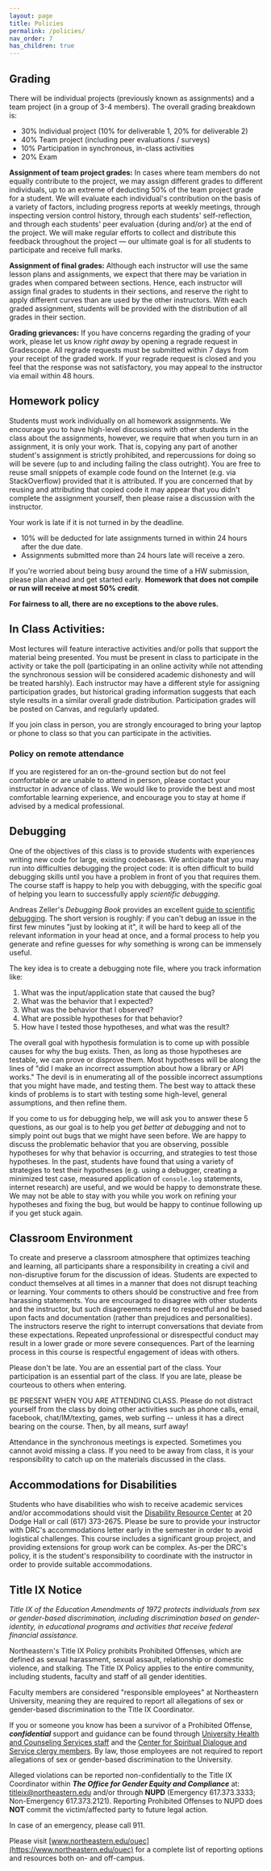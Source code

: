 ```yaml
---
layout: page
title: Policies
permalink: /policies/
nav_order: 7
has_children: true
---
```


## Grading
There will be individual projects (previously known as assignments) and a team project (in a group of 3-4 members). The overall grading breakdown is:
* 30% Individual project (10% for deliverable 1, 20% for deliverable 2)
* 40% Team project (including peer evaluations / surveys)
* 10% Participation in synchronous, in-class activities
* 20% Exam

**Assignment of team project grades:** In cases where team members do not equally contribute to the project, we may assign different grades to different individuals, up to an extreme of deducting 50% of the team project grade for a student. We will evaluate each individual's contribution on the basis of a variety of factors, including progress reports at weekly meetings, through inspecting version control history, through each students' self-reflection, and through each students' peer evaluation {during and/or} at the end of the project. We will make regular efforts to collect and distribute this feedback throughout the project — our ultimate goal is for all students to participate and receive full marks.

**Assignment of final grades:** Although each instructor will use the same lesson plans and assignments, we expect that there may be variation in grades when compared between sections. Hence, each instructor will assign final grades to students in their sections, and reserve the right to apply different curves than are used by the other instructors. With each graded assignment, students will be provided with the distribution of all grades in their section.

**Grading grievances:** If you have concerns regarding the grading of your work, please let us know *right away* by opening a regrade request in Gradescope. All regrade requests must be submitted within 7 days from your receipt of the graded work. If your regrade request is closed and you feel that the response was not satisfactory, you may appeal to the instructor via email within 48 hours.

## Homework policy 

Students must work individually on all homework assignments. We encourage you to have high-level discussions with other students in the class about the assignments, however, we require that when you turn in an assignment, it is only your work. That is, copying any part of another student's assignment is strictly prohibited, and repercussions for doing so will be severe (up to and including failing the class outright). You are free to reuse small snippets of example code found on the Internet (e.g. via StackOverflow) provided that it is attributed. If you are concerned that by reusing and attributing that copied code it may appear that you didn't complete the assignment yourself, then please raise a discussion with the instructor.

Your work is late if it is not turned in by the deadline.
* 10% will be deducted for late assignments turned in within 24 hours after the due date.
* Assignments submitted more than 24 hours late will receive a zero.

If you're worried about being busy around the time of a HW submission, please plan ahead and get started early. **Homework that does not compile or run will receive at most 50% credit**.  

**For fairness to all, there are no exceptions to the above rules.**

## In Class Activities:

Most lectures will feature interactive activities and/or polls that support the material being presented. You must be present in class to participate in the activity or take the poll (participating in an online activity while not attending the synchronous session will be considered academic dishonesty and will be treated harshly). Each instructor may have a different style for assigning participation grades, but historical grading information suggests that each style results in a similar overall grade distribution. Participation grades will be posted on Canvas, and regularly updated. 

If you join class in person, you are strongly encouraged to bring your laptop or phone to class so that you can participate in the activities.

### Policy on remote attendance

If you are registered for an on-the-ground section but do not feel comfortable or are unable to attend in person, please contact your instructor in advance of class.
We would like to provide the best and most comfortable learning experience, and encourage you to stay at home if advised by a medical professional.

## Debugging
One of the objectives of this class is to provide students with experiences writing new code for large, existing codebases.
We anticipate that you may run into difficulties debugging the project code: it is often difficult to build debugging skills until you have a problem in front of you that requires them.
The course staff is happy to help you with debugging, with the specific goal of helping you learn to successfully apply *scientific debugging*.

Andreas Zeller's *Debugging Book* provides an excellent [guide to scientific debugging](https://www.debuggingbook.org/html/Intro_Debugging.html#The-Scientific-Method).
The short version is roughly: if you can't debug an issue in the first few minutes "just by looking at it", it will be hard to keep all of the relevant information in your head at once, and a formal process to help you generate and refine guesses for *why* something is wrong can be immensely useful.

The key idea is to create a debugging note file, where you track information like:
1. What was the input/application state that caused the bug?
1. What was the behavior that I expected?
1. What was the behavior that I observed?
1. What are possible hypotheses for that behavior?
1. How have I tested those hypotheses, and what was the result?

The overall goal with hypothesis formulation is to come up with possible causes for why the bug exists.
Then, as long as those hypotheses are testable, we can prove or disprove them. 
Most hypotheses will be along the lines of "did I make an incorrect assumption about how a library or API works."
The devil is in enumerating all of the possible incorrect assumptions that you might have made, and testing them.
The best way to attack these kinds of problems is to start with testing some high-level, general assumptions, and then refine them. 

If you come to us for debugging help, we will ask you to answer these 5 questions, as our goal is to help you *get better at debugging* and not to simply point out bugs that we might have seen before.
We are happy to discuss the problematic behavior that you are observing, possible hypotheses for why that behavior is occurring, and strategies to test those hypotheses.
In the past, students have found that using a variety of strategies to test their hypotheses (e.g. using a debugger, creating a minimized test case, measured application of `console.log` statements, internet research) are useful, and we would be happy to demonstrate these.
We may not be able to stay with you while you work on refining your hypotheses and fixing the bug, but would be happy to continue following up if you get stuck again.

## Classroom Environment

To create and preserve a classroom atmosphere that optimizes teaching and learning, all participants share a responsibility in creating a civil and non-disruptive forum for the discussion of ideas. Students are expected to conduct themselves at all times in a manner that does not disrupt teaching or learning. Your comments to others should be constructive and free from harassing statements. You are encouraged to disagree with other students and the instructor, but such disagreements need to respectful and be based upon facts and documentation (rather than prejudices and personalities). The instructors reserve the right to interrupt conversations that deviate from these expectations. Repeated unprofessional or disrespectful conduct may result in a lower grade or more severe consequences. Part of the learning process in this course is respectful engagement of ideas with others.

Please don't be late. You are an essential part of the class. Your participation is an essential part of the class. If you are late, please be courteous to others when entering.

BE PRESENT WHEN YOU ARE ATTENDING CLASS. Please do not distract yourself from the class by doing other activities such as phone calls, email, facebook, chat/IM/texting, games, web surfing -- unless it has a direct bearing on the course. Then, by all means, surf away!

Attendance in the synchronous meetings is expected. Sometimes you cannot avoid missing a class. If you need to be away from class, it is your responsibility to catch up on the materials discussed in the class.

## Accommodations for Disabilities
Students who have disabilities who wish to receive academic services and/or accommodations should visit the [Disability Resource Center](http://www.northeastern.edu/drc) at 20 Dodge Hall or call (617) 373-2675.
Please be sure to provide your instructor with DRC's accommodations letter early in the semester in order to avoid logistical challenges.
This course includes a significant group project, and providing extensions for group work can be complex. 
As-per the DRC's policy, it is the student's responsibility to coordinate with the instructor in order to provide suitable accommodations.

## Title IX Notice
*Title IX of the Education Amendments of 1972 protects individuals from sex or gender-based discrimination, including discrimination based on gender-identity, in educational programs and activities that receive federal financial assistance.*

Northeastern's Title IX Policy prohibits Prohibited Offenses, which are defined as sexual harassment, sexual assault, relationship or domestic violence, and stalking. The Title IX Policy applies to the entire community, including students, faculty and staff of all gender identities.

Faculty members are considered "responsible employees" at Northeastern University, meaning they are required to report all allegations of sex or gender-based discrimination to the Title IX Coordinator.

If you or someone you know has been a survivor of a Prohibited Offense, ***confidential*** support and guidance can be found through [University Health and Counseling Services staff](http://www.northeastern.edu/uhcs/) and the [Center for Spiritual Dialogue and Service clergy members](http://www.northeastern.edu/spirituallife/). By law, those employees are not required to report allegations of sex or gender-based discrimination to the University.

Alleged violations can be reported non-confidentially to the Title IX Coordinator within ***The Office for Gender Equity and Compliance*** at: [titleix@northeastern.edu](mailto:titleix@northeastern.edu) and/or through **NUPD** (Emergency 617.373.3333; Non-Emergency 617.373.2121). Reporting Prohibited Offenses to NUPD does **NOT** commit the victim/affected party to future legal action.

In case of an emergency, please call 911.

Please visit [www.northeastern.edu/ouec](https://www.northeastern.edu/ouec) for a complete list of reporting options and resources both on- and off-campus.
